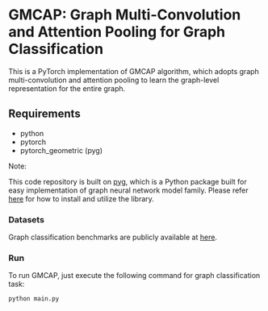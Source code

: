# GMCAP: Graph Multi-Convolution and Attention Pooling for Graph Classification

This is a PyTorch implementation of GMCAP algorithm, which adopts graph multi-convolution and attention pooling to learn the graph-level representation for the entire graph. 



## Requirements

- python
- pytorch
- pytorch_geometric (pyg)

Note:

This code repository is built on [pyg](https://github.com/pyg-team/pytorch_geometric), which is a Python package built for easy implementation of graph neural network model family. Please refer [here](https://github.com/pyg-team/pytorch_geometric) for how to install and utilize the library.



### Datasets

Graph classification benchmarks are publicly available at [here](https://ls11-www.cs.tu-dortmund.de/staff/morris/graphkerneldatasets).



### Run

To run GMCAP, just execute the following command for graph classification task:

```
python main.py
```